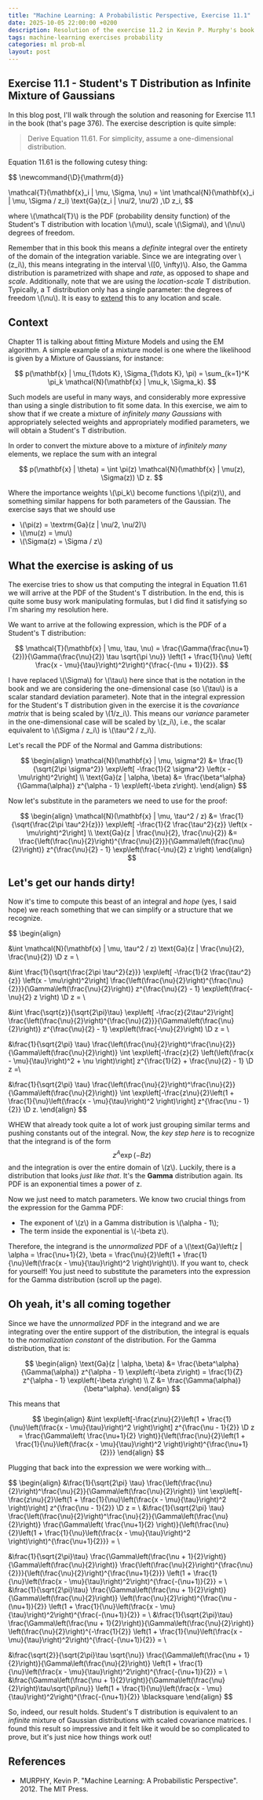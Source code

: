 ```yaml
---
title: "Machine Learning: A Probabilistic Perspective, Exercise 11.1"
date: 2025-10-05 22:00:00 +0200
description: Resolution of the exercise 11.2 in Kevin P. Murphy's book
tags: machine-learning exercises probability
categories: ml prob-ml
layout: post
---
```



## Exercise 11.1 - Student's T Distribution as Infinite Mixture of Gaussians

In this blog post, I'll walk through the solution and reasoning for Exercise 11.1 in the book
(that's page 376). The exercise description is quite simple:

> Derive Equation 11.61. For simplicity, assume a one-dimensional distribution.

Equation 11.61 is the following cutesy thing:

$$
\newcommand{\D}{\mathrm{d}}

\mathcal{T}(\mathbf{x}_i | \mu, \Sigma, \nu) = \int \mathcal{N}(\mathbf{x}_i | \mu, \Sigma / z_i) \text{Ga}(z_i | \nu/2, \nu/2) \,\D z_i,
$$

where \\(\mathcal{T}\\) is the PDF (probability density function) of the Student's T distribution with location \\(\mu\\), scale \\(\Sigma\\), and \\(\nu\\) degrees of freedom.

Remember that in this book this means a _definite_ integral over the entirety of the domain of the integration variable. Since we are integrating over \\(z_i\\), this means integrating in the interval \\([0, \infty)\\). Also, the Gamma distribution is parametrized with shape and _rate_, as opposed to shape and _scale_. Additionally, note that we are using the _location-scale_ T distribution. Typically, a T distribution only has a single parameter: the degrees of freedom \\(\nu\\). It is easy to [extend](https://en.wikipedia.org/wiki/Student%27s_t-distribution#Location-scale_t_distribution) this to any location and scale.

## Context

Chapter 11 is talking about fitting Mixture Models and using the EM algorithm. A simple example of a mixture model is one where the likelihood is given by a Mixture of Gaussians, for instance:

$$
p(\mathbf{x} | \mu_{1\dots K}, \Sigma_{1\dots K}, \pi) = \sum_{k=1}^K \pi_k \mathcal{N}(\mathbf{x} | \mu_k, \Sigma_k).
$$

Such models are useful in many ways, and considerably more expressive than using a single distribution to fit some data. In this exercise, we aim to show that if we create a mixture of _infinitely many Gaussians_ with appropriately selected weights and appropriately modified parameters, we will obtain a Student's T distribution.

In order to convert the mixture above to a mixture of _infinitely many_ elements, we replace the sum with an integral

$$
p(\mathbf{x} | \theta) = \int \pi(z) \mathcal{N}(\mathbf{x} | \mu(z), \Sigma(z)) \D z.
$$

Where the importance weights \\(\pi_k\\) become functions  \\(\pi(z)\\), and something similar happens for both parameters of the Gaussian. The exercise says that we should use
* \\(\pi(z) = \textrm{Ga}(z \| \nu/2, \nu/2)\\)
* \\(\mu(z) = \mu\\)
* \\(\Sigma(z) = \Sigma / z\\)

## What the exercise is asking of us

The exercise tries to show us that computing the integral in Equation 11.61 we will arrive at the PDF of the Student's T distribution. In the end, this is quite some busy work manipulating formulas, but I did find it satisfying so I'm sharing my resolution here.

We want to arrive at the following expression, which is the PDF of a Student's T distribution:

$$
\mathcal{T}(\mathbf{x} | \mu, \tau, \nu) = \frac{\Gamma(\frac{\nu+1}{2})}{\Gamma(\frac{\nu}{2}) \tau \sqrt{\pi \nu}}
\left(1 + \frac{1}{\nu} \left( \frac{x - \mu}{\tau}\right)^2\right)^{\frac{-(\nu + 1)}{2}}.
$$

I have replaced \\(\Sigma\\) for \\(\tau\\) here since that is the notation in the book and we are considering the one-dimensional case (so \\(\tau\\) is a scalar standard deviation parameter). Note that in the integral expression for the Student's T distribution given in the exercise it is the _covariance matrix_ that is being scaled by \\(1/z_i\\). This means our _variance_ parameter in the one-dimensional case will be scaled by \\(z_i\\), i.e., the scalar equivalent to \\(\Sigma / z_i\\) is \\(\tau^2 / z_i\\).

Let's recall the PDF of the Normal and Gamma distributions:


$$
\begin{align}
\mathcal{N}(\mathbf{x} | \mu, \sigma^2) &= \frac{1}{\sqrt{2\pi \sigma^2}} \exp\left[ -\frac{1}{2 \sigma^2} \left(x - \mu\right)^2\right] \\
\text{Ga}(z | \alpha, \beta) &= \frac{\beta^\alpha}{\Gamma(\alpha)} z^{\alpha - 1} \exp\left(-\beta z\right).
\end{align}
$$

Now let's substitute in the parameters we need to use for the proof:

$$
\begin{align}
\mathcal{N}(\mathbf{x} | \mu, \tau^2 / z) &= \frac{1}{\sqrt{\frac{2\pi \tau^2}{z}}} \exp\left[ -\frac{1}{2 \frac{\tau^2}{z}} \left(x - \mu\right)^2\right] \\
\text{Ga}(z | \frac{\nu}{2}, \frac{\nu}{2}) &= \frac{\left(\frac{\nu}{2}\right)^{\frac{\nu}{2}}}{\Gamma\left(\frac{\nu}{2}\right)} z^{\frac{\nu}{2} - 1} \exp\left(\frac{-\nu}{2} z \right)
\end{align}
$$

## Let's get our hands dirty!

Now it's time to compute this beast of an integral and _hope_ (yes, I said hope) we reach something that we can simplify or a structure that we recognize.

$$
\begin{align}

&\int \mathcal{N}(\mathbf{x} | \mu, \tau^2 / z) \text{Ga}(z | \frac{\nu}{2}, \frac{\nu}{2}) \D z = \\

&\int \frac{1}{\sqrt{\frac{2\pi \tau^2}{z}}} \exp\left[ -\frac{1}{2 \frac{\tau^2}{z}} \left(x - \mu\right)^2\right] \frac{\left(\frac{\nu}{2}\right)^{\frac{\nu}{2}}}{\Gamma\left(\frac{\nu}{2}\right)} z^{\frac{\nu}{2} - 1} \exp\left(\frac{-\nu}{2} z \right) \D z = \\

&\int \frac{\sqrt{z}}{\sqrt{2\pi}\tau} \exp\left[ -\frac{z}{2\tau^2}\right] \frac{\left(\frac{\nu}{2}\right)^{\frac{\nu}{2}}}{\Gamma\left(\frac{\nu}{2}\right)} z^{\frac{\nu}{2} - 1} \exp\left(\frac{-\nu}{2}\right) \D z = \\

&\frac{1}{\sqrt{2\pi} \tau} \frac{\left(\frac{\nu}{2}\right)^\frac{\nu}{2}}{\Gamma\left(\frac{\nu}{2}\right)} \int \exp\left[-\frac{z}{2} \left(\left(\frac{x - \mu}{\tau}\right)^2 + \nu \right)\right] z^{\frac{1}{2} + \frac{\nu}{2} - 1} \D z =\\

&\frac{1}{\sqrt{2\pi} \tau} \frac{\left(\frac{\nu}{2}\right)^\frac{\nu}{2}}{\Gamma\left(\frac{\nu}{2}\right)} \int \exp\left[-\frac{z\nu}{2}\left(1 + \frac{1}{\nu}\left(\frac{x - \mu}{\tau}\right)^2 \right)\right] z^{\frac{\nu - 1}{2}} \D z.
\end{align}
$$


WHEW that already took quite a lot of work just grouping similar terms and pushing constants out of the integral. Now, the _key step here_ is to recognize that the integrand is of the form
$$
z^{A} \exp (- B z)
$$
and the integration is over the entire domain of \\(z\\). Luckily, there is a distribution that looks _just like that_. It's the **Gamma** distribution again. Its PDF is an exponential times a power of z.

Now we just need to match parameters. We know two crucial things from the expression for the Gamma PDF:
* The exponent of \\(z\\) in a Gamma distribution is \\(\alpha - 1\\);
* The term inside the exponential is \\(-\beta z\\).

Therefore, the integrand is the _unnormalized_ PDF of a \\(\text{Ga}\left(z \| \alpha = \frac{\nu+1}{2}, \beta = \frac{\nu}{2}\left(1 + \frac{1}{\nu}\left(\frac{x - \mu}{\tau}\right)^2 \right)\right)\\). If you want to, check for yourself! You just need to substitute the parameters into the expression for the Gamma distribution (scroll up the page).

## Oh yeah, it's all coming together

Since we have the _unnormalized_ PDF in the integrand and we are integrating over the entire support of the distribution, the integral is equals to the _normalization constant_ of the distribution. For the Gamma distribution, that is:

$$
\begin{align}
\text{Ga}(z | \alpha, \beta) &= \frac{\beta^\alpha}{\Gamma(\alpha)} z^{\alpha - 1} \exp\left(-\beta z\right) =  \frac{1}{Z} z^{\alpha - 1} \exp\left(-\beta z\right) \\
Z &= \frac{\Gamma(\alpha)}{\beta^\alpha}.
\end{align}
$$

This means that

$$
\begin{align}
&\int \exp\left[-\frac{z\nu}{2}\left(1 + \frac{1}{\nu}\left(\frac{x - \mu}{\tau}\right)^2 \right)\right] z^{\frac{\nu - 1}{2}} \D z =  \frac{\Gamma\left( \frac{\nu+1}{2} \right)}{\left(\frac{\nu}{2}\left(1 + \frac{1}{\nu}\left(\frac{x - \mu}{\tau}\right)^2 \right)\right)^{\frac{\nu+1}{2}}}
\end{align}
$$

Plugging that back into the expression we were working with...

$$
\begin{align}
&\frac{1}{\sqrt{2\pi} \tau} \frac{\left(\frac{\nu}{2}\right)^\frac{\nu}{2}}{\Gamma\left(\frac{\nu}{2}\right)} \int \exp\left[-\frac{z\nu}{2}\left(1 + \frac{1}{\nu}\left(\frac{x - \mu}{\tau}\right)^2 \right)\right] z^{\frac{\nu - 1}{2}} \D z = \\
&\frac{1}{\sqrt{2\pi} \tau} \frac{\left(\frac{\nu}{2}\right)^\frac{\nu}{2}}{\Gamma\left(\frac{\nu}{2}\right)} \frac{\Gamma\left( \frac{\nu+1}{2} \right)}{\left(\frac{\nu}{2}\left(1 + \frac{1}{\nu}\left(\frac{x - \mu}{\tau}\right)^2 \right)\right)^{\frac{\nu+1}{2}}} = \\

&\frac{1}{\sqrt{2\pi}\tau} \frac{\Gamma\left(\frac{\nu + 1}{2}\right)}{\Gamma\left(\frac{\nu}{2}\right)} \frac{\left(\frac{\nu}{2}\right)^{\frac{\nu}{2}}}{\left(\frac{\nu}{2}\right)^{\frac{\nu+1}{2}}} \left(1 + \frac{1}{\nu}\left(\frac{x - \mu}{\tau}\right)^2\right)^{\frac{-(\nu+1)}{2}} = \\
&\frac{1}{\sqrt{2\pi}\tau} \frac{\Gamma\left(\frac{\nu + 1}{2}\right)}{\Gamma\left(\frac{\nu}{2}\right)} \left(\frac{\nu}{2}\right)^{\frac{\nu - (\nu+1)}{2}} \left(1 + \frac{1}{\nu}\left(\frac{x - \mu}{\tau}\right)^2\right)^{\frac{-(\nu+1)}{2}} = \\
&\frac{1}{\sqrt{2\pi}\tau} \frac{\Gamma\left(\frac{\nu + 1}{2}\right)}{\Gamma\left(\frac{\nu}{2}\right)} \left(\frac{\nu}{2}\right)^{-\frac{1}{2}} \left(1 + \frac{1}{\nu}\left(\frac{x - \mu}{\tau}\right)^2\right)^{\frac{-(\nu+1)}{2}} = \\

&\frac{\sqrt{2}}{\sqrt{2\pi}\tau \sqrt{\nu}} \frac{\Gamma\left(\frac{\nu + 1}{2}\right)}{\Gamma\left(\frac{\nu}{2}\right)} \left(1 + \frac{1}{\nu}\left(\frac{x - \mu}{\tau}\right)^2\right)^{\frac{-(\nu+1)}{2}} = \\
&\frac{\Gamma\left(\frac{\nu + 1}{2}\right)}{\Gamma\left(\frac{\nu}{2}\right)\tau\sqrt{\pi\nu}} \left(1 + \frac{1}{\nu}\left(\frac{x - \mu}{\tau}\right)^2\right)^{\frac{-(\nu+1)}{2}} \blacksquare
\end{align}
$$

So, indeed, our result holds. Student's T distribution is equivalent to an *infinite* mixture of Gaussian distributions with scaled covariance matrices. I found this result so impressive and it felt like it would be so complicated to prove, but it's just nice how things work out!


## References

- MURPHY, Kevin P. "Machine Learning: A Probabilistic Perspective". 2012. The MIT Press.
